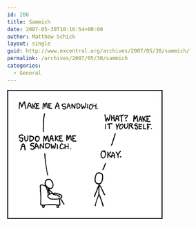 ```yaml
---
id: 286
title: Sammich
date: 2007-05-30T10:16:54+00:00
author: Matthew Schick
layout: single
guid: http://www.excentral.org/archives/2007/05/30/sammich/
permalink: /archives/2007/05/30/sammich
categories:
  - General
---
```

<img src="/images/sandwich.png" alt="Gimmie a sandwich!" />